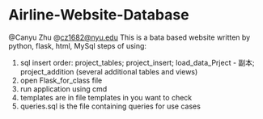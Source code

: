 # Airline-Website-Database
@Canyu Zhu
@cz1682@nyu.edu
This is a bata based website written by python, flask, html, MySql
steps of using:
1. sql insert order: project_tables; project_insert; load_data_Prject - 副本; project_addition    (several additional tables and views)
2. open Flask_for_class file
3. run application using cmd
4. templates are in file templates in you want to check
5. queries.sql is the file containing queries for use cases
